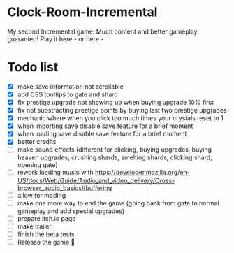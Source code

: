 # Clock-Room-Incremental
My second Incremental game. Much content and better gameplay guaranted!
Play it here - 
or here - 

# Todo list
- [x] make save information not scrollable
- [x] add CSS tooltips to gate and shard
- [x] fix prestige upgrade not showing up when buying upgrade 10% first
- [x] fix not substracting prestige points by buying last two prestige upgrades
- [x] mechanic where when you click too much times your crystals reset to 1
- [x] when importing save disable save feature for a brief moment
- [x] when loading save disable save feature for a brief moment
- [x] better credits
- [ ] make sound effects (different for clicking, buying upgrades, buying heaven upgrades, crushing shards, smelting shards, clicking shard, opening gate)
- [ ] rework loading music with https://developer.mozilla.org/en-US/docs/Web/Guide/Audio_and_video_delivery/Cross-browser_audio_basics#buffering
- [ ] allow for moding
- [ ] make one more way to end the game (going back from gate to normal gameplay and add special upgrades)
- [ ] prepare itch.io page
- [ ] make trailer
- [ ] finish the beta tests
- [ ] Release the game 🎉
